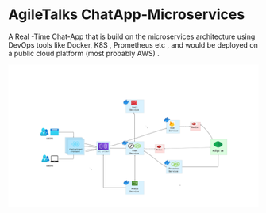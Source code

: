 # AgileTalks ChatApp-Microservices
A Real -Time Chat-App that is build on the microservices architecture using DevOps tools like Docker, K8S , Prometheus etc , and would be deployed on a public cloud  platform (most probably AWS) . 

![Alt text](<AgileTalks.JPG>)